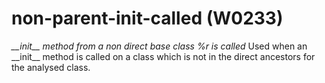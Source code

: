 # non-parent-init-called (W0233)

*\_\_init\_\_ method from a non direct base class %r is called* Used
when an \_\_init\_\_ method is called on a class which is not in the
direct ancestors for the analysed class.

